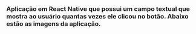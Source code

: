<H3>
  Aplicação em React Native que possui um campo textual que mostra ao usuário quantas 
  vezes ele clicou no botão. Abaixo estão as imagens da aplicação. 
</H3>
<Div> </Div>
